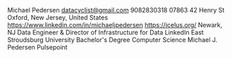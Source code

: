 Michael
Pedersen
datacyclist@gmail.com
9082830318
07863
42 Henry St
Oxford, New Jersey, United States
https://www.linkedin.com/in/michaeljpedersen
https://icelus.org/
Newark, NJ
Data Engineer & Director of Infrastructure for Data
LinkedIn
East Stroudsburg University
Bachelor's Degree
Computer Science
Michael J. Pedersen
Pulsepoint
